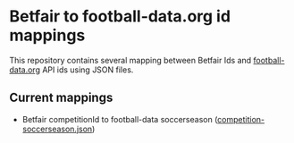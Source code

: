 # Betfair to football-data.org id mappings
This repository contains several mapping between Betfair Ids and [football-data.org](http://api.football-data.org/) API ids using JSON files.


## Current mappings

* Betfair competitionId to football-data soccerseason ([competition-soccerseason.json](mappings/competition-soccerseason.json))


